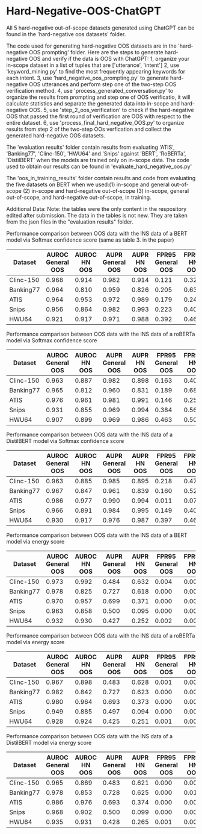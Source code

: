 # Hard-Negative-OOS-ChatGPT

All 5 hard-negative out-of-scope datasets generated using ChatGPT can be found in the 'hard-negative oos datasets' folder.

The code used for generating hard-negative OOS datasets are in the 'hard-negative OOS prompting' folder.
Here are the steps to generate hard-negative OOS and verify if the data is OOS with ChatGPT:
  1, organize your in-scope dataset in a list of tuples that are ['utterance', 'intent']
  2, use 'keyword_mining.py' to find the most frequently appearing keywords for each intent.
  3, use 'hard_negative_oos_prompting.py' to generate hard-negative OOS utterances and perform step one of the two-step OOS verification method.
  4, use 'process_generated_conversation.py' to organize the results from prompting and step one of OOS verificatio, it will calculate statistics and separate the generated data into in-scope and hard-negative OOS.
  5, use 'step_2_oos_verification' to check if the hard-negative OOS that passed the first round of verification are OOS with respect to the entire dataset.
  6, use 'process_final_hard_negative_OOS.py' to organize results from step 2 of the two-step OOs verfication and collect the generated hard-negative OOS datasets.

The 'evaluation results' folder contain results from evaluating 'ATIS', 'Banking77', 'Clinc-150', 'HWU64' and 'Snips' against 'BERT', 'RoBERTa', 'DistilBERT' when the models are trained only on in-scope data. The code used to obtain our results can be found in 'evaluate_hard_negative_oos.py'

The 'oos_in_training_results' folder contain results and code from evaluating the five datasets on BERT when we used:(1) in-scope and general out-of-scope (2) in-scope and hard-negative out-of-scope (3) in-scope, general out-of-scope, and hard-negative out-of-scope, in training. 

Additional Data:
Note: the tables were the only content in the respository edited after submission. The data in the tables is not new. They are taken from the json files in the "evaluation results" folder.

Performance comparison between OOS data with the INS data of a BERT model via Softmax confidence score (same as table 3. in the paper)

|  Dataset  | AUROC General OOS | AUROC HN OOS | AUPR General OOS | AUPR HN OOS | FPR95 General OOS | FPR95 HN OOS |
|-----------|-------------------|--------------|------------------|-------------|-------------------|--------------|
| Clinc-150 |       0.968       |     0.914    |       0.982      |    0.914    |       0.121       |     0.326    |
| Banking77 |       0.964       |     0.810    |       0.959      |    0.826    |       0.205       |     0.639    |
|    ATIS   |       0.964       |     0.953    |       0.972      |    0.989    |       0.179       |     0.245    |
|   Snips   |       0.956       |     0.864    |       0.982      |    0.993    |       0.223       |     0.400    |
|   HWU64   |       0.921       |     0.917    |       0.971      |    0.988    |       0.392       |     0.462    |


Performance comparison between OOS data with the INS data of a roBERTa model via Softmax confidence score

|  Dataset  | AUROC General OOS | AUROC HN OOS | AUPR General OOS | AUPR HN OOS | FPR95 General OOS | FPR95 HN OOS |
|-----------|-------------------|--------------|------------------|-------------|-------------------|--------------|
| Clinc-150 |       0.963       |     0.887    |       0.982      |    0.898    |       0.163       |     0.404    |
| Banking77 |       0.965       |     0.812    |       0.960      |    0.831    |       0.189       |     0.685    |
|    ATIS   |       0.976       |     0.961    |       0.981      |    0.991    |       0.146       |     0.255    |
|   Snips   |       0.931       |     0.855    |       0.969      |    0.994    |       0.384       |     0.567    |
|   HWU64   |       0.907       |     0.899    |       0.969      |    0.986    |       0.463       |     0.507    |


Performance comparison between OOS data with the INS data of a DistilBERT model via Softmax confidence score

|  Dataset  | AUROC General OOS | AUROC HN OOS | AUPR General OOS | AUPR HN OOS | FPR95 General OOS | FPR95 HN OOS |
|-----------|-------------------|--------------|------------------|-------------|-------------------|--------------|
| Clinc-150 |       0.963       |     0.885    |       0.985      |    0.895    |       0.218       |     0.478    |
| Banking77 |       0.967       |     0.847    |       0.961      |    0.839    |       0.160       |     0.526    |
|    ATIS   |       0.986       |     0.977    |       0.990      |    0.994    |       0.011       |     0.077    |
|   Snips   |       0.966       |     0.891    |       0.984      |    0.995    |       0.149       |     0.400    |
|   HWU64   |       0.930       |     0.917    |       0.976      |    0.987    |       0.397       |     0.462    |



Performance comparison between OOS data with the INS data of a BERT model via energy score

|  Dataset  | AUROC General OOS | AUROC HN OOS | AUPR General OOS | AUPR HN OOS | FPR95 General OOS | FPR95 HN OOS |
|-----------|-------------------|--------------|------------------|-------------|-------------------|--------------|
| Clinc-150 |       0.973       |     0.992    |       0.484      |    0.632    |       0.004       |     0.004    |
| Banking77 |       0.978       |     0.825    |       0.727      |    0.618    |       0.000       |     0.000    |
|    ATIS   |       0.970       |     0.957    |       0.699      |    0.371    |       0.000       |     0.000    |
|   Snips   |       0.963       |     0.858    |       0.500      |    0.095    |       0.000       |     0.000    |
|   HWU64   |       0.932       |     0.930    |       0.427      |    0.252    |       0.002       |     0.002    |


Performance comparison between OOS data with the INS data of a roBERTa model via energy score

|  Dataset  | AUROC General OOS | AUROC HN OOS | AUPR General OOS | AUPR HN OOS | FPR95 General OOS | FPR95 HN OOS |
|-----------|-------------------|--------------|------------------|-------------|-------------------|--------------|
| Clinc-150 |       0.967       |     0.898    |       0.483      |    0.628    |       0.001       |     0.000    |
| Banking77 |       0.982       |     0.842    |       0.727      |    0.623    |       0.000       |     0.000    |
|    ATIS   |       0.980       |     0.964    |       0.693      |    0.373    |       0.000       |     0.000    |
|   Snips   |       0.949       |     0.885    |       0.497      |    0.094    |       0.000       |     0.000    |
|   HWU64   |       0.928       |     0.924    |       0.425      |    0.251    |       0.001       |     0.000    |


Performance comparison between OOS data with the INS data of a DistilBERT model via energy score

|  Dataset  | AUROC General OOS | AUROC HN OOS | AUPR General OOS | AUPR HN OOS | FPR95 General OOS | FPR95 HN OOS |
|-----------|-------------------|--------------|------------------|-------------|-------------------|--------------|
| Clinc-150 |       0.965       |     0.869    |       0.483      |    0.621    |       0.000       |     0.004    |
| Banking77 |       0.978       |     0.853    |       0.728      |    0.625    |       0.000       |     0.016    |
|    ATIS   |       0.986       |     0.976    |       0.693      |    0.374    |       0.000       |     0.000    |
|   Snips   |       0.968       |     0.902    |       0.500      |    0.099    |       0.000       |     0.000    |
|   HWU64   |       0.935       |     0.931    |       0.428      |    0.265    |       0.001       |     0.002    |
